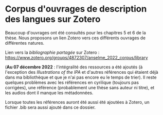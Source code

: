 Corpus d'ouvrages de description des langues sur Zotero
================

Beaucoup d'ouvrages ont été consultés pour les chapitres 5 et 6 de la thèse.
Nous proposons un lien Zotero vers ces différents ouvrages de différentes natures.

Lien vers la *bibliographie partagée* sur Zotero : <https://www.zotero.org/groups/4872307/anselme_2022_corpus/library>

(**Au 07 décembre 2022** : l'intégralité des ressources a été ajoutés (à l'exception des *Illustrations of the IPA* et d'autres références qui étaient déjà dans ma bibliothèque et que je n'ai pas encore eu le temps de trier). Il reste quelques problèmes avec les références en cyrilique (toujours pas corrigées), une référence (probablement une thèse sans auteur ni titre), et les audios dont il manque les métadonnées.

Lorsque toutes les références auront été aussi été ajoutées à Zotero, un fichier .bib sera aussi ajouté dans ce dossier.
